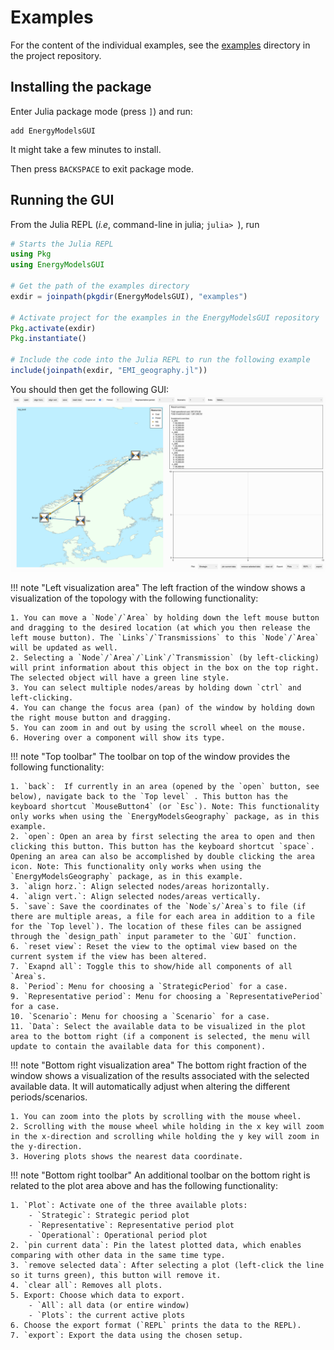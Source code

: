 # Examples

For the content of the individual examples, see the [examples](https://github.com/EnergyModelsX/EnergyModelsGUI.jl/tree/main/examples) directory in the project repository.

## Installing the package

Enter Julia package mode (press `]`) and run:
```pkg
add EnergyModelsGUI
```

It might take a few minutes to install.

Then press `BACKSPACE` to exit package mode.

## Running the GUI

From the Julia REPL (*i.e*, command-line in julia; `julia> `), run

```julia
# Starts the Julia REPL
using Pkg
using EnergyModelsGUI

# Get the path of the examples directory
exdir = joinpath(pkgdir(EnergyModelsGUI), "examples")

# Activate project for the examples in the EnergyModelsGUI repository
Pkg.activate(exdir)
Pkg.instantiate()

# Include the code into the Julia REPL to run the following example
include(joinpath(exdir, "EMI_geography.jl"))
```

You should then get the following GUI:
![Example image for GUI](../figures/example.png)


!!! note "Left visualization area"
    The left fraction of the window shows a visualization of the topology with the following functionality:

    1. You can move a `Node`/`Area` by holding down the left mouse button and dragging to the desired location (at which you then release the left mouse button). The `Links`/`Transmissions` to this `Node`/`Area` will be updated as well.
    2. Selecting a `Node`/`Area`/`Link`/`Transmission` (by left-clicking) will print information about this object in the box on the top right. The selected object will have a green line style.
    3. You can select multiple nodes/areas by holding down `ctrl` and left-clicking.
    4. You can change the focus area (pan) of the window by holding down the right mouse button and dragging.
    5. You can zoom in and out by using the scroll wheel on the mouse.
    6. Hovering over a component will show its type.

!!! note "Top toolbar"
    The toolbar on top of the window provides the following functionality:

    1. `back`:  If currently in an area (opened by the `open` button, see below), navigate back to the `Top level` . This button has the keyboard shortcut `MouseButton4` (or `Esc`). Note: This functionality only works when using the `EnergyModelsGeography` package, as in this example.
    2. `open`: Open an area by first selecting the area to open and then clicking this button. This button has the keyboard shortcut `space`. Opening an area can also be accomplished by double clicking the area icon. Note: This functionality only works when using the `EnergyModelsGeography` package, as in this example.
    3. `align horz.`: Align selected nodes/areas horizontally.
    4. `align vert.`: Align selected nodes/areas vertically.
    5. `save`: Save the coordinates of the `Node`s/`Area`s to file (if there are multiple areas, a file for each area in addition to a file for the `Top level`). The location of these files can be assigned through the `design_path` input parameter to the `GUI` function.
    6. `reset view`: Reset the view to the optimal view based on the current system if the view has been altered.
    7. `Exapnd all`: Toggle this to show/hide all components of all `Area`s.
    8. `Period`: Menu for choosing a `StrategicPeriod` for a case.
    9. `Representative period`: Menu for choosing a `RepresentativePeriod` for a case.
    10. `Scenario`: Menu for choosing a `Scenario` for a case. 
    11. `Data`: Select the available data to be visualized in the plot area to the bottom right (if a component is selected, the menu will update to contain the available data for this component).

!!! note "Bottom right visualization area"
    The bottom right fraction of the window shows a visualization of the results associated with the selected available data. It will automatically adjust when altering the different periods/scenarios.

    1. You can zoom into the plots by scrolling with the mouse wheel.
    2. Scrolling with the mouse wheel while holding in the x key will zoom in the x-direction and scrolling while holding the y key will zoom in the y-direction.
    3. Hovering plots shows the nearest data coordinate.

!!! note "Bottom right toolbar" 
    An additional toolbar on the bottom right is related to the plot area above and has the following functionality:
    
    1. `Plot`: Activate one of the three available plots:
        - `Strategic`: Strategic period plot
        - `Representative`: Representative period plot
        - `Operational`: Operational period plot
    2. `pin current data`: Pin the latest plotted data, which enables comparing with other data in the same time type.
    3. `remove selected data`: After selecting a plot (left-click the line so it turns green), this button will remove it.
    4. `clear all`: Removes all plots.
    5. Export: Choose which data to export.
        - `All`: all data (or entire window)
        - `Plots`: the current active plots
    6. Choose the export format (`REPL` prints the data to the REPL).
    7. `export`: Export the data using the chosen setup.

